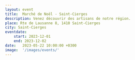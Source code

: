```yaml
---
layout: event
title:  Marché de Noël - Saint-Cierges
description: Venez découvrir des artisans de notre région.
place: Rte de Lausanne 8, 1410 Saint-Cierges
city: Saint-Cierges
eventdate:
    start: 2023-12-01
    end: 2023-12-02
date:   2023-05-22 10:00:00 +0300
image:  '/images/events/'
---
```





